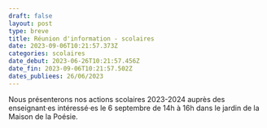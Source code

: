 ```yaml
---
draft: false
layout: post
type: breve
title: Réunion d'information - scolaires
date: 2023-09-06T10:21:57.373Z
categories: scolaires
date_debut: 2023-06-26T10:21:57.456Z
date_fin: 2023-09-06T10:21:57.502Z
dates_publiees: 26/06/2023
---
```

Nous présenterons nos actions scolaires 2023-2024 auprès des enseignant·es intéressé·es le 6 septembre de 14h à 16h dans le jardin de la Maison de la Poésie.